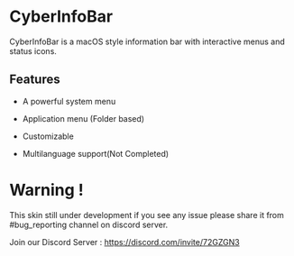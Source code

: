 # CyberInfoBar

CyberInfoBar is a macOS style information bar with interactive menus and status icons.

## Features

- A powerful system menu 

- Application menu (Folder based)

- Customizable

- Multilanguage support(Not Completed)

# Warning !

This skin still under development if you see any issue please share it from #bug_reporting channel on discord server. 

Join our Discord Server : https://discord.com/invite/72GZGN3
